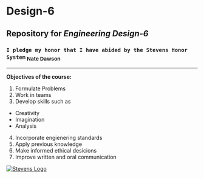# **Design-6**
## Repository for _Engineering Design-6_
###  `I pledge my honor that I have abided by the Stevens Honor System` <sub>Nate Dawson<sub>

---

**Objectives of the course:**
1. Formulate Problems
2. Work in teams
3. Develop skills such as
-    Creativity
-    Imagination
-    Analysis
4. Incorporate engienering standards
5. Apply previous knowledge
6. Make informed ethical desicions
7. Improve written and oral communication

[![Stevens Logo](/assets/images/StevensLogo.jpg "Stevens Logo")](https://www.bing.com/ck/a?!&&p=325c95674780b0d5JmltdHM9MTcwNTk2ODAwMCZpZ3VpZD0wOWI2MjlmYi01YTU4LTZlMzYtMTdlMy0zOTQ5NWJkNzZmYzkmaW5zaWQ9NTY4OQ&ptn=3&ver=2&hsh=3&fclid=09b629fb-5a58-6e36-17e3-39495bd76fc9&u=a1L2ltYWdlcy9zZWFyY2g_cT1zdGV2ZW5zIGxvZ28mRk9STT1JUUZSQkEmaWQ9NUQ0QTlCNzNFRUJDMTlBRTgyQUZCNUUzMzhDQ0Q4N0NBQzE4MjQyMA&ntb=1)

